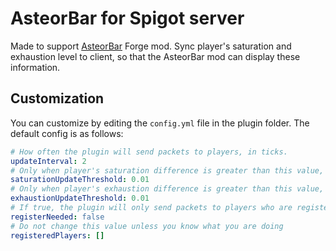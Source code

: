 # AsteorBar for Spigot server

Made to support [AsteorBar](https://github.com/afoxxvi/AsteorBar) Forge mod. Sync player's saturation and exhaustion level to client, so that the AsteorBar mod can display these
information.

## Customization
You can customize by editing the `config.yml` file in the plugin folder. The default config is as follows:
```yaml
# How often the plugin will send packets to players, in ticks.
updateInterval: 2
# Only when player's saturation difference is greater than this value, the plugin will send a packet to the player.
saturationUpdateThreshold: 0.01
# Only when player's exhaustion difference is greater than this value, the plugin will send a packet to the player.
exhaustionUpdateThreshold: 0.01
# If true, the plugin will only send packets to players who are registered, players can use /asteorbar to register and unregister.
registerNeeded: false
# Do not change this value unless you know what you are doing
registeredPlayers: []
```
